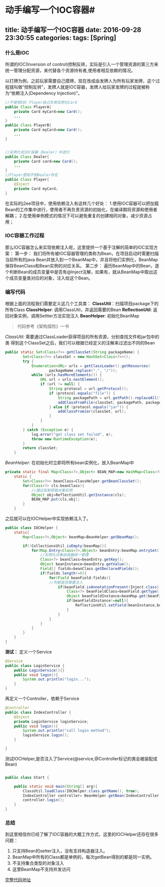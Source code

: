 # 动手编写一个IOC容器#

title: 动手编写一个IOC容器
date: 2016-09-28 23:30:55
categories: 
tags: [Spring]
---

### 什么是IOC
 所谓的IOC(Inversion of control)控制反转，实际是引入一个管理资源的第三方来统一管理分配资源，来代替各个资源持有者,使用者相互依赖的情况。

 以打牌为例，之前玩家需要自己摸牌，现在改成由发牌人为所有玩家发牌，这个过程就叫做“控制反转”，发牌人就是IOC容器，发牌人给玩家发牌的过程就被称为“依赖注入(Dependency Injection)”。

``` java
//不使用IOC Player自己负责实例化Card
public Class PlayerA{
    private Card myCard=new Card();
    ...
}
public Class PlayerB{
    private Card myCard=new Card();
    ...
}


//实例化在IOC容器（Dealer）中进行
public Class Dealer{
    private Card card=new Card();
    ...
}
//Player感知不到Dealer存在
public Class Player{
    @Inject
    private Card myCard;
}
```


在实际的j2ee项目中，使用依赖注入有这样几个好处： <!--more-->
1.使用IOC容器可以把加载Bean的工作集中进行，使用者不再负责资源的初始化，在编译期将资源和使用者解耦；
2.在使用单例模式的情况下可以避免重复的创建相同对象，减少资源占用；

### IOC容器工作过程

那么IOC容器怎么来实现依赖注入呢，这里提供一个基于注解的简单的IOC实现方案：
第一步：
我们将所有被IOC容器管理的类称为Bean，在项目启动时需要扫描当前所有的java Bean并放入到一个BeanMap中，并且将他们实例化，BeanMap保存BeanClass和Bean实例的对应关系。
第二步：
遍历BeanMap中的Bean，逐个判断Bean的成员变量中是否有@Inject注解，如果有，就从BeanMap中取出这个成员变量类对应的对象，注入给这个Bean。



### 编写代码
根据上面的流程我们需要定义这几个工具类：
**ClassUtil**：扫描项目package下的所有Class
**ClassHelper**: 调用ClassUtil，并返回需要的Bean
**ReflectionUtil**: 返回对象实例，调用Settter方法实现注入
**BeanHelper**: 初始化BeanMap
>代码参考《架构探险》一书

*ClassUtil:*
需要通过ClassLoader获得项目的所有资源，分别查找文件和jar包中的类
得到这个ClassSet之后，我们可以根据已经定义的注解来过滤出不同的Bean
``` java
public static Set<Class<?>> getClassSet(String packageName) {
        Set<Class<?>> classSet = new HashSet<Class<?>>();
        try {
            Enumeration<URL> urls = getClassLoader().getResources(
                    packageName.replace(".", "/"));
            while (urls.hasMoreElements()) {
                URL url = urls.nextElement();
                if (url != null) {
                    String protocol = url.getProtocol();
                    if (protocol.equals("file")) {
                        String packagePath = url.getPath().replaceAll("%20", " ");
                        addClassFromFile(classSet, packagePath, packageName);
                    } else if (protocol.equals("jar")) {
                        addClassFromJar(classSet, url);
                    }
                }
            }
        } catch (Exception e) {
            log.error("get class set failed", e);
            throw new RuntimeException(e);
        }
        return classSet;
    }
```
*BeanHelper:*
在初始化时立即将所有bean实例化，放入BeanMap中
``` java
private static final Map<Class<?>,Object> BEAN_MAP=new HashMap<Class<?>, Object>();
    static {
        Set<Class<?>> beanClass=ClassHelper.getBeanClassSet();
        for(Class<?> cls:beanClass){
            //通过反射获取对象实例
            Object obj=ReflectionUtil.getInstance(cls);
            BEAN_MAP.put(cls,obj);
        }
    }
```
之后就可以在IOCHelper中实现依赖注入了。
``` java
public class IOCHelper {
    static{
        Map<Class<?>,Object> beanMap=BeanHelper.getBeanMap();

        if(!CollectionsUtil.isEmpty(beanMap)){
            for(Map.Entry<Class<?>,Object> beanEntry:beanMap.entrySet()){
                //实例化对象由容器统一管理
                Class<?> beanClass=beanEntry.getKey();
                Object beanInstance=beanEntry.getValue();
                Field[] fields=beanClass.getDeclaredFields();
                if(fields.length!=0){
                    for(Field beanField:fields){
                    //判断是否需要注入
                        if(beanField.isAnnotationPresent(Inject.class)){
                            Class<?> beanFieldClass=beanField.getType();
                            Object beanFieldInstance=beanMap.get(beanFieldClass);
                            if(beanFieldInstance!=null){
                                ReflectionUtil.setField(beanInstance,beanField,beanFieldInstance);
                            }
                        }
                    }
                }
            }
        }
    }
}
```
**测试：**
定义一个Service
``` java
@Service
public class LoginService {
    public LoginService(){}
    public void login(){
        System.out.println("login...");
    }
}
```
再定义一个Controller，依赖于Service
``` java
@Controller
public class IndexController {
    @Inject
    private LoginService loginService;
    public void login(){
        System.out.println("call login method");
        loginService.login();
    }

}
```
测试IOCHelper,是否注入了Service(@service,@Controller标记的类会被装配成Bean)
``` java

public class Start {

    public static void main(String[] arg){
        ClassUtil.loadClass(IOCHelper.class.getName(), true);
        IndexController controller= BeanHelper.getBean(IndexController.class);
        controller.login();
    }
}
```

### 总结
到这里相信你已经了解了IOC容器的大概工作方式，这里的IOCHelper还存在很多问题：
1. 只支持Bean的setter注入，没有支持构造器注入。
2. BeanMap中所有的Class都是单例的，每次getBean得到的都是同一实例。
3. 不支持集合类型的对象注入
4. 这里BeanMap不支持并发访问


[完整代码地址][1]


  [1]: https://github.com/xianfengsong/concise-framework/tree/master/src/main/java/com/throwsnew/conciseframework